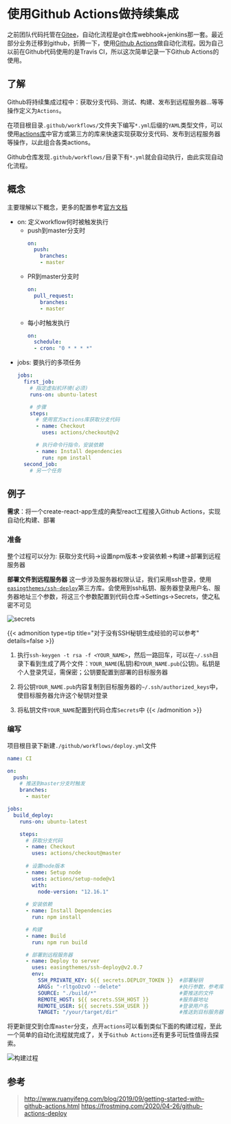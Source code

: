 # 使用Github Actions做持续集成

之前团队代码托管在[Gitee](https://gitee.com/)，自动化流程是git仓库webhook+jenkins那一套。最近部分业务迁移到github，折腾一下，使用[Github Actions](https://github.com/features/actions)做自动化流程。因为自己以前在Github代码使用的是Travis CI，所以这次简单记录一下Github Actions的使用。

## 了解
Github将持续集成过程中：获取分支代码、测试、构建、发布到远程服务器...等等操作定义为`Actions`。 

在项目根目录`.github/workflows/`文件夹下编写`*.yml`后缀的`YAML`类型文件，可以使用[actions库](https://github.com/marketplace?type=actions)中官方或第三方的库来快速实现获取分支代码、发布到远程服务器等操作，以此组合各类actions。  

Github仓库发现`.github/workflows/`目录下有`*.yml`就会自动执行，由此实现自动化流程。

## 概念
主要理解以下概念，更多的配置参考[官方文档](https://help.github.com/en/actions/reference/workflow-syntax-for-github-actions)

* on: 定义workflow何时被触发执行
  * push到master分支时
    ```yaml
    on:
      push:
        branches:
        - master
    ```
  * PR到master分支时
    ```yaml
    on:
      pull_request:
        branches:
        - master
    ```
  * 每小时触发执行
    ```yaml
    on:
      schedule:
      - cron: "0 * * * *"
    ```
* jobs: 要执行的多项任务
  ```yaml
  jobs:
    first_job:
      # 指定虚拟机环境(必须)
      runs-on: ubuntu-latest

      # 步骤
      steps:
        # 使用官方actions库获取分支代码
        - name: Checkout
          uses: actions/checkout@v2

        # 执行命令行指令，安装依赖
        - name: Install dependencies
          run: npm install
    second_job:
      # 另一个任务
  ```

## 例子
**需求**：将一个create-react-app生成的典型react工程接入Github Actions，实现自动化构建、部署
### 准备
整个过程可以分为: 获取分支代码->设置npm版本->安装依赖->构建->部署到远程服务器

**部署文件到远程服务器** 这一步涉及服务器权限认证，我们采用ssh登录，使用[`easingthemes/ssh-deploy`](https://github.com/marketplace/actions/ssh-deploy)第三方库。会使用到ssh私钥、服务器登录用户名、服务器地址三个参数，将这三个参数配置到代码仓库->Settings->Secrets，使之私密不可见

![secrets](https://jiangbao-1258001083.cos.ap-shanghai.myqcloud.com/github-actions-secrets.jpg)

{{< admonition type=tip title="对于没有SSH秘钥生成经验的可以参考" details=false >}}
1. 执行`ssh-keygen -t rsa -f <YOUR_NAME>`，然后一路回车，可以在`~/.ssh`目录下看到生成了两个文件：`YOUR_NAME`(私钥)和`YOUR_NAME.pub`(公钥)。私钥是个人登录凭证，需保密；公钥要配置到部署的目标服务器

2. 将公钥`YOUR_NAME.pub`内容复制到目标服务器的`~/.ssh/authorized_keys`中，使目标服务器允许这个秘钥对登录

3. 将私钥文件`YOUR_NAME`配置到代码仓库`Secrets`中
{{< /admonition >}}

### 编写
项目根目录下新建`./github/workflows/deploy.yml`文件
```yaml
name: CI

on:
  push:
    # 推送到master分支时触发
    branches:
      - master

jobs:
  build_deploy:
    runs-on: ubuntu-latest

    steps:
      # 获取分支代码
      - name: Checkout
        uses: actions/checkout@master
      
      # 设置node版本
      - name: Setup node
        uses: actions/setup-node@v1
        with:
          node-version: "12.16.1"
      
      # 安装依赖
      - name: Install Dependencies
        run: npm install

      # 构建
      - name: Build
        run: npm run build

      # 部署到远程服务器
      - name: Deploy to server
        uses: easingthemes/ssh-deploy@v2.0.7
        env:
          SSH_PRIVATE_KEY: ${{ secrets.DEPLOY_TOKEN }}  #部署秘钥
          ARGS: "-rltgoDzvO --delete"                   #执行参数，参考库文档
          SOURCE: "./build/*"                           #要推送的文件
          REMOTE_HOST: ${{ secrets.SSH_HOST }}          #服务器地址
          REMOTE_USER: ${{ secrets.SSH_USER }}          #登录用户名
          TARGET: "/your/target/dir"                    #推送到目标服务器的路径
```
将更新提交到仓库`master`分支，点开`actions`可以看到类似下面的构建过程，至此一个简单的自动化流程就完成了，关于`Github Actions`还有更多可玩性值得去探索。

![构建过程](https://jiangbao-1258001083.cos.ap-shanghai.myqcloud.com/github-actions-demo.jpg)

## 参考
> http://www.ruanyifeng.com/blog/2019/09/getting-started-with-github-actions.html
> https://frostming.com/2020/04-26/github-actions-deploy
